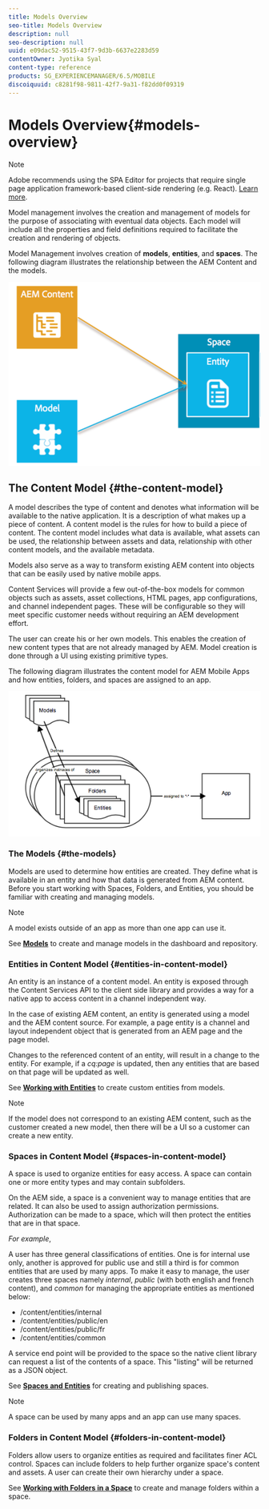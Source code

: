 ```yaml
---
title: Models Overview
seo-title: Models Overview
description: null
seo-description: null
uuid: e09dac52-9515-43f7-9d3b-6637e2283d59
contentOwner: Jyotika Syal
content-type: reference
products: SG_EXPERIENCEMANAGER/6.5/MOBILE
discoiquuid: c8281f98-9811-42f7-9a31-f82dd0f09319
---
```


# Models Overview{#models-overview}

>[!NOTE]
>
>Adobe recommends using the SPA Editor for projects that require single page application framework-based client-side rendering (e.g. React). [Learn more](/help/sites-developing/spa-overview.md).

Model management involves the creation and management of models for the purpose of associating with eventual data objects. Each model will include all the properties and field definitions required to facilitate the creation and rendering of objects.

Model Management involves creation of **models**, **entities**, and **spaces**. The following diagram illustrates the relationship between the AEM Content and the models.

![chlimage_1-81](assets/chlimage_1-81.png)

## The Content Model {#the-content-model}

A model describes the type of content and denotes what information will be available to the native application. It is a description of what makes up a piece of content. A content model is the rules for how to build a piece of content. The content model includes what data is available, what assets can be used, the relationship between assets and data, relationship with other content models, and the available metadata.

Models also serve as a way to transform existing AEM content into objects that can be easily used by native mobile apps.

Content Services will provide a few out-of-the-box models for common objects such as assets, asset collections, HTML pages, app configurations, and channel independent pages. These will be configurable so they will meet specific customer needs without requiring an AEM development effort.

The user can create his or her own models. This enables the creation of new content types that are not already managed by AEM. Model creation is done through a UI using existing primitive types.

The following diagram illustrates the content model for AEM Mobile Apps and how entities, folders, and spaces are assigned to an app.

![chlimage_1-82](assets/chlimage_1-82.png)

### The Models {#the-models}

Models are used to determine how entities are created. They define what is available in an entity and how that data is generated from AEM content. Before you start working with Spaces, Folders, and Entities, you should be familiar with creating and managing models.

>[!NOTE]
>
>A model exists outside of an app as more than one app can use it.
>

See **[Models](/help/mobile/administer-mobile-apps.md)** to create and manage models in the dashboard and repository.

### Entities in Content Model {#entities-in-content-model}

An entity is an instance of a content model. An entity is exposed through the Content Services API to the client side library and provides a way for a native app to access content in a channel independent way.

In the case of existing AEM content, an entity is generated using a model and the AEM content source. For example, a page entity is a channel and layout independent object that is generated from an AEM page and the page model.

Changes to the referenced content of an entity, will result in a change to the entity. For example, if a *cq:page* is updated, then any entities that are based on that page will be updated as well.

See **[Working with Entities](/help/mobile/spaces-and-entities.md)** to create custom entities from models.

>[!NOTE]
>
>If the model does not correspond to an existing AEM content, such as the customer created a new model, then there will be a UI so a customer can create a new entity.
>

### Spaces in Content Model {#spaces-in-content-model}

A space is used to organize entities for easy access. A space can contain one or more entity types and may contain subfolders.

On the AEM side, a space is a convenient way to manage entities that are related. It can also be used to assign authorization permissions. Authorization can be made to a space, which will then protect the entities that are in that space.

*For example*,

A user has three general classifications of entities. One is for internal use only, another is approved for public use and still a third is for common entities that are used by many apps. To make it easy to manage, the user creates three spaces namely *internal*, *public* (with both english and french content), and *common* for managing the appropriate entities as mentioned below:

* /content/entities/internal
* /content/entities/public/en
* /content/entities/public/fr
* /content/entities/common

A service end point will be provided to the space so the native client library can request a list of the contents of a space. This "listing" will be returned as a JSON object.

See **[Spaces and Entities](/help/mobile/spaces-and-entities.md)** for creating and publishing spaces.

>[!NOTE]
>
>A space can be used by many apps and an app can use many spaces.

### Folders in Content Model {#folders-in-content-model}

Folders allow users to organize entities as required and facilitates finer ACL control. Spaces can include folders to help further organize space's content and assets. A user can create their own hierarchy under a space.

See **[Working with Folders in a Space](/help/mobile/spaces-and-entities.md)** to create and manage folders within a space.
